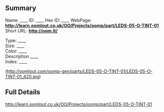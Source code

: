 

 ## Summary
Name: ____
ID: ____
Hex ID: ____
WebPage: __http://learn.oomlout.co.uk/OO/Projects/oomp/part/LEDS-05-O-TINT-01__
Short URL: __http://oom.lt/__

Type: ____  
Size: ____  
Color: ____  
Description ____  
Index: ____


(http://oomlout.com/oomp-gen/parts/LEDS-05-O-TINT-01/LEDS-05-O-TINT-01_420.jpg)


 ## Full Details
 http://learn.oomlout.co.uk/OO/Projects/oomp/part/LEDS-05-O-TINT-01















